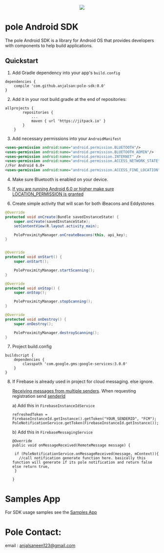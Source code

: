 <p align="center">
  <img src="https://poletalks.com/assets/images/logo.png">
</p>

pole Android SDK
===========

The pole Android SDK is a library for Android OS that provides developers with components to help build applications.



## Quickstart
1. Add Gradle dependency into your app's `build.config`
``` jitpack
dependencies {
    compile 'com.github.anjalsan:pole-sdk:0.0'
}
```

2. Add it in your root build.gradle at the end of repositories:
``` jitpack
allprojects {
		repositories {
			...
			maven { url 'https://jitpack.io' }
		}
	}
```

3. Add necessary permissions into your `AndroidManifest`
``` XML
<uses-permission android:name="android.permission.BLUETOOTH"/>
<uses-permission android:name="android.permission.BLUETOOTH_ADMIN"/>
<uses-permission android:name="android.permission.INTERNET" />
<uses-permission android:name="android.permission.ACCESS_NETWORK_STATE"/>
//For Android 6.0+
<uses-permission android:name="android.permission.ACCESS_FINE_LOCATION"/>
```

4. Make sure Bluetooth is enabled on your device. 

5. [If you are running Android 6.0 or higher make sure LOCATION_PERMISSION is granted](https://developer.android.com/training/permissions/requesting.html)

6. Create simple activity that will scan for both iBeacons and Eddystones
``` Java
@Override
protected void onCreate(Bundle savedInstanceState) {
    super.onCreate(savedInstanceState);
    setContentView(R.layout.activity_main);

    PoleProximityManager.onCreateBeacons(this, api_key);
}


@Override
protected void onStart() {
    super.onStart();

    PoleProximityManager.startScanning();
}

@Override
protected void onStop() {
    super.onStop();

    PoleProximityManager.stopScanning();
}

@Override
protected void onDestroy() {
    super.onDestroy();

    PoleProximityManager.destroyScanning();
}
```

7. Project build.config

```
buildscript {
    dependencies {
        classpath 'com.google.gms:google-services:3.0.0'
    }
}
```

8. If Firebase is already used in project for cloud messaging. else ignore.

    [Receiving messages from multiple senders](https://firebase.google.com/docs/cloud-messaging/concept-options#receiving-messages-from-multiple-senders). When requesting registration 
send [senderId](https://firebase.google.com/docs/cloud-messaging/concept-options#senderid)
    

    a) Add this in `FirebaseInstanceIdService`

    ```
    refreshedToken = FirebaseInstanceId.getInstance().getToken("YOUR_SENDERID", "FCM");
    PoleNotificationService.getToken(FirebaseInstanceId.getInstance());

    ```

    b) Add this in `FirebaseMessagingService`

    ```
    @Override
    public void onMessageReceived(RemoteMessage message) {

     if (PoleNotificationService.onMessageReceived(message, mContext)){
       //call notification generate function here. basically this function will generate if its pole notification and return false else return true,
     }
        
    }
    ```



Samples App
===========
For SDK usage samples see the [Samples App](https://github.com/anjalsan/pole-sdk)

Pole Contact:
===========
email : anjalsaneen123@gmail.com

